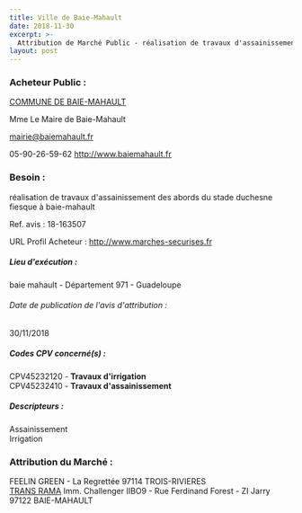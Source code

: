 ```yaml
---
title: Ville de Baie-Mahault
date: 2018-11-30
excerpt: >-
  Attribution de Marché Public - réalisation de travaux d'assainissement des abords du stade duchesne fiesque à baie-mahault
layout: post
---
```


### Acheteur Public : 
<a href="/acheteur-33/siren-219711033"> COMMUNE DE BAIE-MAHAULT</a><br/>

Mme Le Maire de Baie-Mahault

mairie@baiemahault.fr

05-90-26-59-62
http://www.baiemahault.fr
### Besoin :

réalisation de travaux d'assainissement des abords du stade duchesne fiesque à baie-mahault

Ref. avis : 18-163507

URL Profil Acheteur : http://www.marches-securises.fr

##### Lieu d'exécution :

baie mahault - Département 971 - Guadeloupe

###### Date de publication de l'avis d'attribution : 
30/11/2018

##### Codes CPV concerné(s) :
CPV45232120 - **Travaux d'irrigation** <br/>
CPV45232410 - **Travaux d'assainissement** <br/>

##### Descripteurs :
Assainissement <br/>
Irrigation <br/>

### Attribution du Marché :
FEELIN GREEN - La Regrettée 97114 TROIS-RIVIERES <br/>
<a href="/entreprise-264/siren-495006694"> TRANS RAMA</a>    Imm. Challenger IIBO9 - Rue Ferdinand Forest - ZI Jarry 97122 BAIE-MAHAULT <br/>

